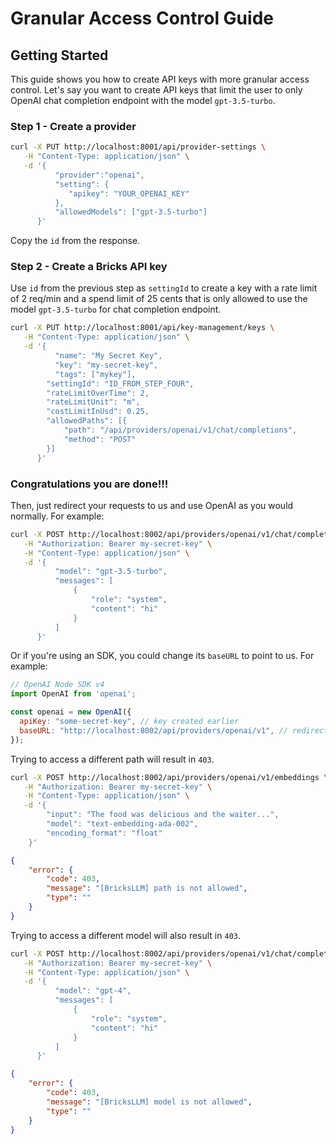 # Granular Access Control Guide

## Getting Started
This guide shows you how to create API keys with more granular access control. Let's say you want to create API keys that limit the user to only OpenAI chat completion endpoint with the model ```gpt-3.5-turbo```.

### Step 1 - Create a provider
```bash
curl -X PUT http://localhost:8001/api/provider-settings \
   -H "Content-Type: application/json" \
   -d '{
          "provider":"openai",
          "setting": {
             "apikey": "YOUR_OPENAI_KEY"
          },
          "allowedModels": ["gpt-3.5-turbo"]
      }'   
```
Copy the `id` from the response.

### Step 2 - Create a Bricks API key
Use `id` from the previous step as `settingId` to create a key with a rate limit of 2 req/min and a spend limit of 25 cents that is only allowed to use the model ```gpt-3.5-turbo``` for chat completion endpoint.
```bash
curl -X PUT http://localhost:8001/api/key-management/keys \
   -H "Content-Type: application/json" \
   -d '{
	      "name": "My Secret Key",
	      "key": "my-secret-key",
	      "tags": ["mykey"],
        "settingId": "ID_FROM_STEP_FOUR",
        "rateLimitOverTime": 2,
        "rateLimitUnit": "m",
        "costLimitInUsd": 0.25,
        "allowedPaths": [{
            "path": "/api/providers/openai/v1/chat/completions",
            "method": "POST"
        }]
      }'   
```

### Congratulations you are done!!!
Then, just redirect your requests to us and use OpenAI as you would normally. For example:
```bash
curl -X POST http://localhost:8002/api/providers/openai/v1/chat/completions \
   -H "Authorization: Bearer my-secret-key" \
   -H "Content-Type: application/json" \
   -d '{
          "model": "gpt-3.5-turbo",
          "messages": [
              {
                  "role": "system",
                  "content": "hi"
              }
          ]
      }'
```

Or if you're using an SDK, you could change its `baseURL` to point to us. For example:
```js
// OpenAI Node SDK v4
import OpenAI from 'openai';

const openai = new OpenAI({
  apiKey: "some-secret-key", // key created earlier
  baseURL: "http://localhost:8002/api/providers/openai/v1", // redirect to us
});
```

Trying to access a different path will result in ```403```.

```bash
curl -X POST http://localhost:8002/api/providers/openai/v1/embeddings \
   -H "Authorization: Bearer my-secret-key" \
   -H "Content-Type: application/json" \
   -d '{
        "input": "The food was delicious and the waiter...",
        "model": "text-embedding-ada-002",
        "encoding_format": "float"
    }'
```

```json
{
    "error": {
        "code": 403,
        "message": "[BricksLLM] path is not allowed",
        "type": ""
    }
}
```

Trying to access a different model will also result in ```403```.

```bash
curl -X POST http://localhost:8002/api/providers/openai/v1/chat/completions \
   -H "Authorization: Bearer my-secret-key" \
   -H "Content-Type: application/json" \
   -d '{
          "model": "gpt-4",
          "messages": [
              {
                  "role": "system",
                  "content": "hi"
              }
          ]
      }'
```

```json
{
    "error": {
        "code": 403,
        "message": "[BricksLLM] model is not allowed",
        "type": ""
    }
}
```